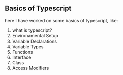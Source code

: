 ## Basics of Typescript

here I have worked on some basics of typescript, like:

1. what is typescript?
2. Environamental Setup
3. Variable Declarations
4. Variable Types
5. Functions
6. Interface
7. Class
8. Access Modifiers
